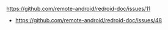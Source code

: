 https://github.com/remote-android/redroid-doc/issues/11
- https://github.com/remote-android/redroid-doc/issues/48
